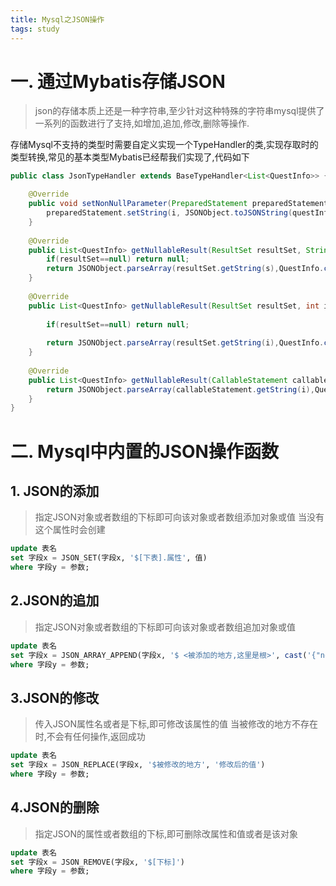 ```yaml
---
title: Mysql之JSON操作
tags: study
---
```

# 一. 通过Mybatis存储JSON

> json的存储本质上还是一种字符串,至少针对这种特殊的字符串mysql提供了一系列的函数进行了支持,如增加,追加,修改,删除等操作.

存储Mysql不支持的类型时需要自定义实现一个TypeHandler的类,实现存取时的类型转换,常见的基本类型Mybatis已经帮我们实现了,代码如下

```java
public class JsonTypeHandler extends BaseTypeHandler<List<QuestInfo>> {  

    @Override  
    public void setNonNullParameter(PreparedStatement preparedStatement, int i, List<QuestInfo> questInfos, JdbcType jdbcType) throws SQLException {  
        preparedStatement.setString(i, JSONObject.toJSONString(questInfos));    
    }  
  
    @Override  
    public List<QuestInfo> getNullableResult(ResultSet resultSet, String s) throws SQLException {  
        if(resultSet==null) return null;  
        return JSONObject.parseArray(resultSet.getString(s),QuestInfo.class) ;  
    }  
  
    @Override  
    public List<QuestInfo> getNullableResult(ResultSet resultSet, int i) throws SQLException {  
  
        if(resultSet==null) return null;  
  
        return JSONObject.parseArray(resultSet.getString(i),QuestInfo.class);  
    }  
  
    @Override  
    public List<QuestInfo> getNullableResult(CallableStatement callableStatement, int i) throws SQLException {  
        return JSONObject.parseArray(callableStatement.getString(i),QuestInfo.class);  
    }  
}
```



# 二. Mysql中内置的JSON操作函数

## 1. JSON的添加
> 指定JSON对象或者数组的下标即可向该对象或者数组添加对象或值
> 当没有这个属性时会创建

```sql
update 表名 
set 字段x = JSON_SET(字段x, '$[下表].属性', 值)  
where 字段y = 参数;
```

## 2.JSON的追加
> 指定JSON对象或者数组的下标即可向该对象或者数组追加对象或值

```sql
update 表名  
set 字段x = JSON_ARRAY_APPEND(字段x, '$ <被添加的地方,这里是根>', cast('{"no":  4,"qid": 60} <被添加的json>' as json))  
where 字段y = 参数;

```


## 3.JSON的修改
> 传入JSON属性名或者是下标,即可修改该属性的值
> 当被修改的地方不存在时,不会有任何操作,返回成功

```sql
update 表名  
set 字段x = JSON_REPLACE(字段x, '$被修改的地方', '修改后的值')  
where 字段y = 参数;

```


## 4.JSON的删除
> 指定JSON的属性或者数组的下标,即可删除改属性和值或者是该对象

```sql
update 表名  
set 字段x = JSON_REMOVE(字段x, '$[下标]')  
where 字段y = 参数;

```


